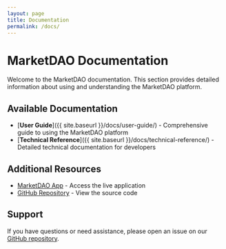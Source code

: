 ```yaml
---
layout: page
title: Documentation
permalink: /docs/
---
```


# MarketDAO Documentation

Welcome to the MarketDAO documentation. This section provides detailed information about using and understanding the MarketDAO platform.

## Available Documentation

- [**User Guide**]({{ site.baseurl }}/docs/user-guide/) - Comprehensive guide to using the MarketDAO platform
- [**Technical Reference**]({{ site.baseurl }}/docs/technical-reference/) - Detailed technical documentation for developers
  
## Additional Resources

- [MarketDAO App](https://evronm.github.io/marketDAO/index.html) - Access the live application
- [GitHub Repository](https://github.com/evronm/marketDAO) - View the source code

## Support

If you have questions or need assistance, please open an issue on our [GitHub repository](https://github.com/evronm/marketDAO/issues).